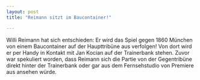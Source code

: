 ```yaml
---
layout: post
title: "Reimann sitzt im Baucontainer!"

---
```


Willi Reimann hat sich entschieden: Er wird das Spiel gegen 1860 München von einem Baucontainer auf der Haupttribüne aus verfolgen! Von dort wird er per Handy in Kontakt mit Jan Kocian auf der Trainerbank stehen. Zuvor war spekuliert worden, dass Reimann sich die Partie von der Gegentribüne direkt hinter der Trainerbank oder gar aus dem Fernsehstudio von Premiere aus ansehen würde.


